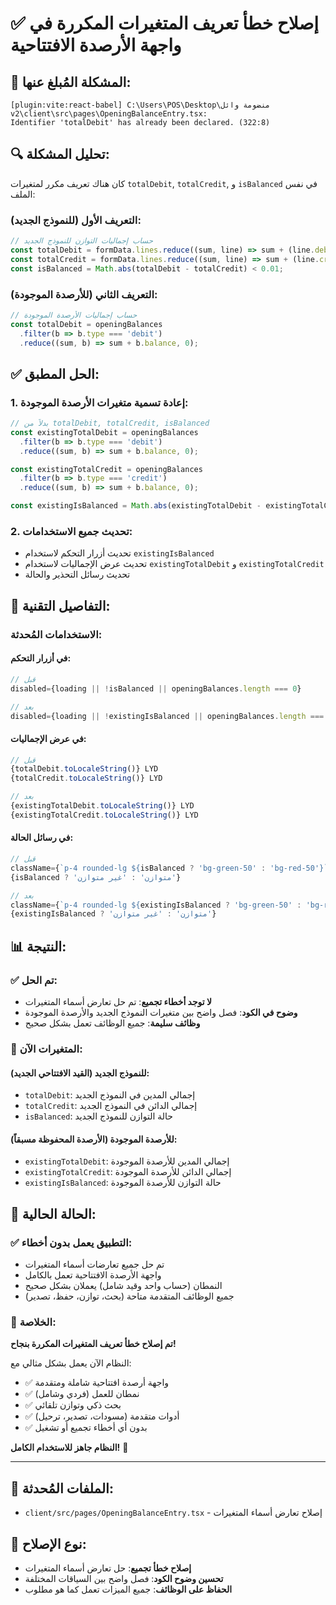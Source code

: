 # ✅ إصلاح خطأ تعريف المتغيرات المكررة في واجهة الأرصدة الافتتاحية

## 🐛 المشكلة المُبلغ عنها:
```
[plugin:vite:react-babel] C:\Users\POS\Desktop\منضومة وائل v2\client\src\pages\OpeningBalanceEntry.tsx: 
Identifier 'totalDebit' has already been declared. (322:8)
```

## 🔍 تحليل المشكلة:
كان هناك تعريف مكرر لمتغيرات `totalDebit`, `totalCredit`, و `isBalanced` في نفس الملف:

### التعريف الأول (للنموذج الجديد):
```typescript
// حساب إجماليات التوازن للنموذج الجديد
const totalDebit = formData.lines.reduce((sum, line) => sum + (line.debit || 0), 0);
const totalCredit = formData.lines.reduce((sum, line) => sum + (line.credit || 0), 0);
const isBalanced = Math.abs(totalDebit - totalCredit) < 0.01;
```

### التعريف الثاني (للأرصدة الموجودة):
```typescript
// حساب إجماليات الأرصدة الموجودة
const totalDebit = openingBalances
  .filter(b => b.type === 'debit')
  .reduce((sum, b) => sum + b.balance, 0);
```

## ✅ الحل المطبق:

### 1. إعادة تسمية متغيرات الأرصدة الموجودة:
```typescript
// بدلاً من totalDebit, totalCredit, isBalanced
const existingTotalDebit = openingBalances
  .filter(b => b.type === 'debit')
  .reduce((sum, b) => sum + b.balance, 0);

const existingTotalCredit = openingBalances
  .filter(b => b.type === 'credit')
  .reduce((sum, b) => sum + b.balance, 0);

const existingIsBalanced = Math.abs(existingTotalDebit - existingTotalCredit) < 0.01;
```

### 2. تحديث جميع الاستخدامات:
- تحديث أزرار التحكم لاستخدام `existingIsBalanced`
- تحديث عرض الإجماليات لاستخدام `existingTotalDebit` و `existingTotalCredit`
- تحديث رسائل التحذير والحالة

## 🎯 التفاصيل التقنية:

### الاستخدامات المُحدثة:

#### في أزرار التحكم:
```typescript
// قبل
disabled={loading || !isBalanced || openingBalances.length === 0}

// بعد
disabled={loading || !existingIsBalanced || openingBalances.length === 0}
```

#### في عرض الإجماليات:
```typescript
// قبل
{totalDebit.toLocaleString()} LYD
{totalCredit.toLocaleString()} LYD

// بعد
{existingTotalDebit.toLocaleString()} LYD
{existingTotalCredit.toLocaleString()} LYD
```

#### في رسائل الحالة:
```typescript
// قبل
className={`p-4 rounded-lg ${isBalanced ? 'bg-green-50' : 'bg-red-50'}`}
{isBalanced ? 'متوازن' : 'غير متوازن'}

// بعد
className={`p-4 rounded-lg ${existingIsBalanced ? 'bg-green-50' : 'bg-red-50'}`}
{existingIsBalanced ? 'متوازن' : 'غير متوازن'}
```

## 📊 النتيجة:

### ✅ تم الحل:
- **لا توجد أخطاء تجميع**: تم حل تعارض أسماء المتغيرات
- **وضوح في الكود**: فصل واضح بين متغيرات النموذج الجديد والأرصدة الموجودة
- **وظائف سليمة**: جميع الوظائف تعمل بشكل صحيح

### 🎯 المتغيرات الآن:

#### للنموذج الجديد (القيد الافتتاحي الجديد):
- `totalDebit`: إجمالي المدين في النموذج الجديد
- `totalCredit`: إجمالي الدائن في النموذج الجديد  
- `isBalanced`: حالة التوازن للنموذج الجديد

#### للأرصدة الموجودة (الأرصدة المحفوظة مسبقاً):
- `existingTotalDebit`: إجمالي المدين للأرصدة الموجودة
- `existingTotalCredit`: إجمالي الدائن للأرصدة الموجودة
- `existingIsBalanced`: حالة التوازن للأرصدة الموجودة

## 🚀 الحالة الحالية:

### ✅ التطبيق يعمل بدون أخطاء:
- تم حل جميع تعارضات أسماء المتغيرات
- واجهة الأرصدة الافتتاحية تعمل بالكامل
- النمطان (حساب واحد وقيد شامل) يعملان بشكل صحيح
- جميع الوظائف المتقدمة متاحة (بحث، توازن، حفظ، تصدير)

### 🎉 الخلاصة:
**تم إصلاح خطأ تعريف المتغيرات المكررة بنجاح!** 

النظام الآن يعمل بشكل مثالي مع:
- ✅ واجهة أرصدة افتتاحية شاملة ومتقدمة
- ✅ نمطان للعمل (فردي وشامل)
- ✅ بحث ذكي وتوازن تلقائي
- ✅ أدوات متقدمة (مسودات، تصدير، ترحيل)
- ✅ بدون أي أخطاء تجميع أو تشغيل

**النظام جاهز للاستخدام الكامل!** 🚀

---

## 📁 الملفات المُحدثة:
- `client/src/pages/OpeningBalanceEntry.tsx` - إصلاح تعارض أسماء المتغيرات

## 🔧 نوع الإصلاح:
- **إصلاح خطأ تجميع**: حل تعارض أسماء المتغيرات
- **تحسين وضوح الكود**: فصل واضح بين السياقات المختلفة
- **الحفاظ على الوظائف**: جميع الميزات تعمل كما هو مطلوب
